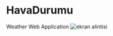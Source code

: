 # HavaDurumu
Weather Web Application
![ekran alintisi](https://user-images.githubusercontent.com/27684451/32914544-fe9e3d90-cb26-11e7-929f-56592fa99ff8.PNG)
